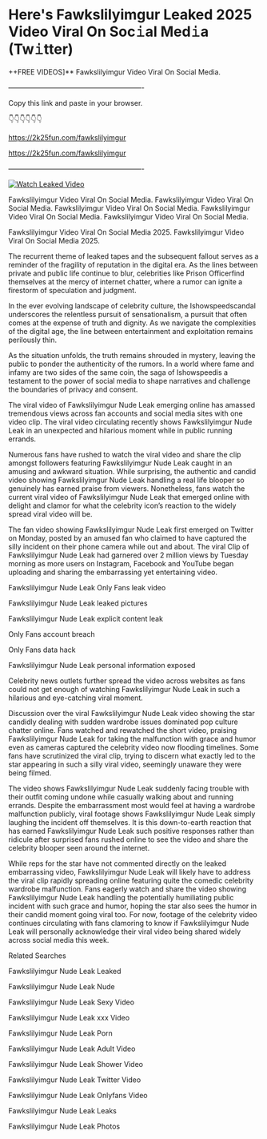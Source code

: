 # Here's Fawkslilyimgur Leaked 2025 Video Viral On Soc𝚒al Med𝚒a (Tw𝚒tter)

++FREE VIDEOS]** Fawkslilyimgur Video Viral On Social Media.

———————————————————-

Copy this link and paste in your browser.

👇👇👇👇👇👇

https://2k25fun.com/fawkslilyimgur

https://2k25fun.com/fawkslilyimgur

———————————————————-

[![Watch Leaked Video](https://miro.medium.com/v2/resize:fit:828/format:webp/1*cilzJN44JGOrTw9NJCrNHA.gif "Watch Leaked Video")](https://2k25fun.com/fawkslilyimgur)

Fawkslilyimgur Video Viral On Social Media. Fawkslilyimgur Video Viral On Social Media. Fawkslilyimgur Video Viral On Social Media. Fawkslilyimgur Video Viral On Social Media. Fawkslilyimgur Video Viral On Social Media.

Fawkslilyimgur Video Viral On Social Media 2025. Fawkslilyimgur Video Viral On Social Media 2025.

The recurrent theme of leaked tapes and the subsequent fallout serves as a reminder of the fragility of reputation in the digital era. As the lines between private and public life continue to blur, celebrities like Prison Officerfind themselves at the mercy of internet chatter, where a rumor can ignite a firestorm of speculation and judgment.

In the ever evolving landscape of celebrity culture, the Ishowspeedscandal underscores the relentless pursuit of sensationalism, a pursuit that often comes at the expense of truth and dignity. As we navigate the complexities of the digital age, the line between entertainment and exploitation remains perilously thin.

As the situation unfolds, the truth remains shrouded in mystery, leaving the public to ponder the authenticity of the rumors. In a world where fame and infamy are two sides of the same coin, the saga of Ishowspeedis a testament to the power of social media to shape narratives and challenge the boundaries of privacy and consent.

The viral video of Fawkslilyimgur Nude Leak emerging online has amassed tremendous views across fan accounts and social media sites with one video clip. The viral video circulating recently shows Fawkslilyimgur Nude Leak in an unexpected and hilarious moment while in public running errands.

Numerous fans have rushed to watch the viral video and share the clip amongst followers featuring Fawkslilyimgur Nude Leak caught in an amusing and awkward situation. While surprising, the authentic and candid video showing Fawkslilyimgur Nude Leak handling a real life blooper so genuinely has earned praise from viewers. Nonetheless, fans watch the current viral video of Fawkslilyimgur Nude Leak that emerged online with delight and clamor for what the celebrity icon’s reaction to the widely spread viral video will be.

The fan video showing Fawkslilyimgur Nude Leak first emerged on Twitter on Monday, posted by an amused fan who claimed to have captured the silly incident on their phone camera while out and about. The viral Clip of Fawkslilyimgur Nude Leak had garnered over 2 million views by Tuesday morning as more users on Instagram, Facebook and YouTube began uploading and sharing the embarrassing yet entertaining video.

Fawkslilyimgur Nude Leak Only Fans leak video

Fawkslilyimgur Nude Leak leaked pictures

Fawkslilyimgur Nude Leak explicit content leak

Only Fans account breach

Only Fans data hack

Fawkslilyimgur Nude Leak personal information exposed

Celebrity news outlets further spread the video across websites as fans could not get enough of watching Fawkslilyimgur Nude Leak in such a hilarious and eye-catching viral moment.

Discussion over the viral Fawkslilyimgur Nude Leak video showing the star candidly dealing with sudden wardrobe issues dominated pop culture chatter online. Fans watched and rewatched the short video, praising Fawkslilyimgur Nude Leak for taking the malfunction with grace and humor even as cameras captured the celebrity video now flooding timelines. Some fans have scrutinized the viral clip, trying to discern what exactly led to the star appearing in such a silly viral video, seemingly unaware they were being filmed.

The video shows Fawkslilyimgur Nude Leak suddenly facing trouble with their outfit coming undone while casually walking about and running errands. Despite the embarrassment most would feel at having a wardrobe malfunction publicly, viral footage shows Fawkslilyimgur Nude Leak simply laughing the incident off themselves. It is this down-to-earth reaction that has earned Fawkslilyimgur Nude Leak such positive responses rather than ridicule after surprised fans rushed online to see the video and share the celebrity blooper seen around the internet.

While reps for the star have not commented directly on the leaked embarrassing video, Fawkslilyimgur Nude Leak will likely have to address the viral clip rapidly spreading online featuring quite the comedic celebrity wardrobe malfunction. Fans eagerly watch and share the video showing Fawkslilyimgur Nude Leak handling the potentially humiliating public incident with such grace and humor, hoping the star also sees the humor in their candid moment going viral too. For now, footage of the celebrity video continues circulating with fans clamoring to know if Fawkslilyimgur Nude Leak will personally acknowledge their viral video being shared widely across social media this week.

Related Searches

Fawkslilyimgur Nude Leak Leaked

Fawkslilyimgur Nude Leak Nude

Fawkslilyimgur Nude Leak Sexy Video

Fawkslilyimgur Nude Leak xxx Video

Fawkslilyimgur Nude Leak Porn

Fawkslilyimgur Nude Leak Adult Video

Fawkslilyimgur Nude Leak Shower Video

Fawkslilyimgur Nude Leak Twitter Video

Fawkslilyimgur Nude Leak Onlyfans Video

Fawkslilyimgur Nude Leak Leaks

Fawkslilyimgur Nude Leak Photos
